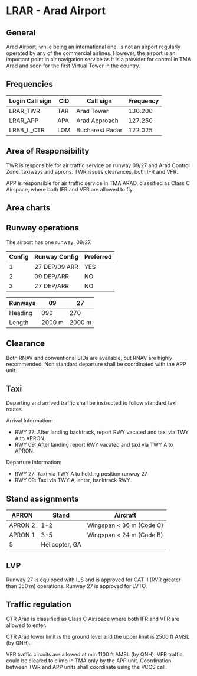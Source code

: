 # LRAR - Arad Airport


## General

Arad Airport, while being an international one, is not an airport regularly operated by any of the commercial airlines. However, the airport is an important point in air navigation service as it is a provider for control in TMA Arad and soon for the first Virtual Tower in the country.


## Frequencies

| Login Call sign  | CID  | Call sign        | Frequency  |
|------------------|------|------------------|------------|
| LRAR_TWR         | TAR  | Arad Tower       | 130.200    |
| LRAR_APP         | APA  | Arad Approach    | 127.250    |
| LRBB_L_CTR       | LOM  | Bucharest Radar  | 122.025    |

## Area of Responsibility

TWR is responsible for air traffic service on runway 09/27 and Arad Control Zone, taxiways and aprons. TWR issues clearances, both IFR and VFR.

APP is responsible for air traffic service in TMA ARAD, classified as Class C Airspace, where both IFR and VFR are allowed to fly.


## Area charts


## Runway operations

The airport has one runway: 09/27.


| Config  | Runway Config  | Preferred  |
|---------|----------------|------------|
| 1       | 27 DEP/09 ARR  | YES        |
| 2       | 09 DEP/ARR     | NO         |
| 3       | 27 DEP/ARR     | NO         |


| Runways  | 09      | 27     |
|----------|---------|--------|
| Heading  | 090     | 270    |
| Length   | 2000 m  | 2000 m |

## Clearance

Both RNAV and conventional SIDs are available, but RNAV are highly recommended. Non standard departure shall be coordinated with the APP unit.


## Taxi

Departing and arrived traffic shall be instructed to follow standard taxi routes.

Arrival Information:
* RWY 27: After landing backtrack, report RWY vacated and taxi via TWY A to APRON.
* RWY 09: After landing report RWY vacated and taxi via TWY A to APRON.

Departure Information:
* RWY 27: Taxi via TWY A to holding position runway 27
* RWY 09: Taxi via TWY A, enter, backtrack RWY

## Stand assignments

| APRON    | Stand           | Aircraft                     |
|----------|-----------------|------------------------------|
| APRON 2  | 1-2             | Wingspan < 36 m (Code C)     |
| APRON 1  | 3-5             | Wingspan < 24 m (Code B)     |
| 5        | Helicopter, GA  |                              |


## LVP

Runway 27 is equipped with ILS and is approved for CAT II (RVR greater than 350 m) operations. Runway 27 is approved for LVTO.


## Traffic regulation

CTR Arad is classified as Class C Airspace where both IFR and VFR are allowed to enter.

CTR Arad lower limit is the ground level and the upper limit is 2500 ft AMSL (by QNH).

VFR traffic circuits are allowed at min 1100 ft AMSL (by QNH). VFR traffic could be cleared to climb in TMA only by the APP unit. Coordination between TWR and APP units shall coordinate using the VCCS call.
